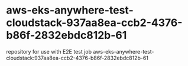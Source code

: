 # aws-eks-anywhere-test-cloudstack-937aa8ea-ccb2-4376-b86f-2832ebdc812b-61
repository for use with E2E test job aws-eks-anywhere-test-cloudstack:937aa8ea-ccb2-4376-b86f-2832ebdc812b-61

